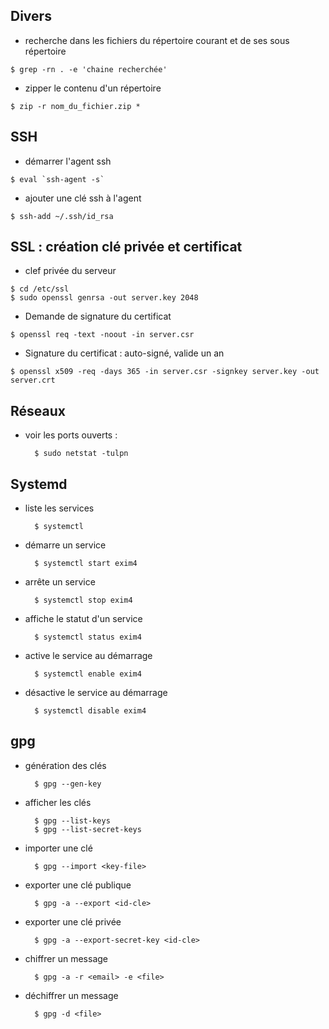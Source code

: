 ## Divers

* recherche dans les fichiers du répertoire courant et de ses sous répertoire

```
$ grep -rn . -e 'chaine recherchée'
```

* zipper le contenu d'un répertoire

```
$ zip -r nom_du_fichier.zip *
```

## SSH

* démarrer l'agent ssh

```
$ eval `ssh-agent -s`
```

* ajouter une clé ssh à l'agent

```
$ ssh-add ~/.ssh/id_rsa
```

## SSL : création clé privée et certificat

* clef privée du serveur

```
$ cd /etc/ssl
$ sudo openssl genrsa -out server.key 2048
```

* Demande de signature du certificat

```
$ openssl req -text -noout -in server.csr
```

* Signature du certificat : auto-signé, valide un an

```
$ openssl x509 -req -days 365 -in server.csr -signkey server.key -out server.crt
```

## Réseaux

* voir les ports ouverts :

        $ sudo netstat -tulpn

## Systemd

* liste les services

        $ systemctl

* démarre un service

        $ systemctl start exim4

* arrête un service

        $ systemctl stop exim4

* affiche le statut d'un service

        $ systemctl status exim4

* active le service au démarrage

        $ systemctl enable exim4

* désactive le service au démarrage

        $ systemctl disable exim4

## gpg

* génération des clés

        $ gpg --gen-key

* afficher les clés

        $ gpg --list-keys
        $ gpg --list-secret-keys

* importer une clé

        $ gpg --import <key-file>

* exporter une clé publique

        $ gpg -a --export <id-cle>

* exporter une clé privée

        $ gpg -a --export-secret-key <id-cle>

* chiffrer un message

        $ gpg -a -r <email> -e <file>

* déchiffrer un message

        $ gpg -d <file>






